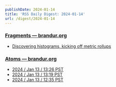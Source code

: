 ```yaml
---
publishDate: 2024-01-14
title: 'RSS Daily Digest: 2024-01-14'
url: /digest/2024-01-14
---
```


### [Fragments — brandur.org](https://brandur.org/)

  * [Discovering histograms, kicking off metric rollups](https://brandur.org/fragments/discovering-histograms)
  
### [Atoms  — brandur.org](https://brandur.org/)

  * [2024 / Jan 13 / 13:26 PST](https://brandur.org/atoms/gqlk26s)
  * [2024 / Jan 13 / 13:19 PST](https://brandur.org/atoms/gqljwm2)
  * [2024 / Jan 13 / 12:35 PST](https://brandur.org/atoms/gqljcak)
  
